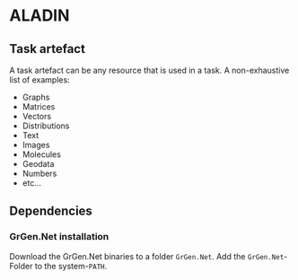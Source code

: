# ALADIN

## Task artefact

A task artefact can be any resource that is used in a task. A non-exhaustive list of examples:

- Graphs
- Matrices
- Vectors
- Distributions
- Text
- Images
- Molecules
- Geodata
- Numbers
- etc...

## Dependencies

### GrGen.Net installation

Download the GrGen.Net binaries to a folder `GrGen.Net`.
Add the `GrGen.Net`-Folder to the system-`PATH`.
